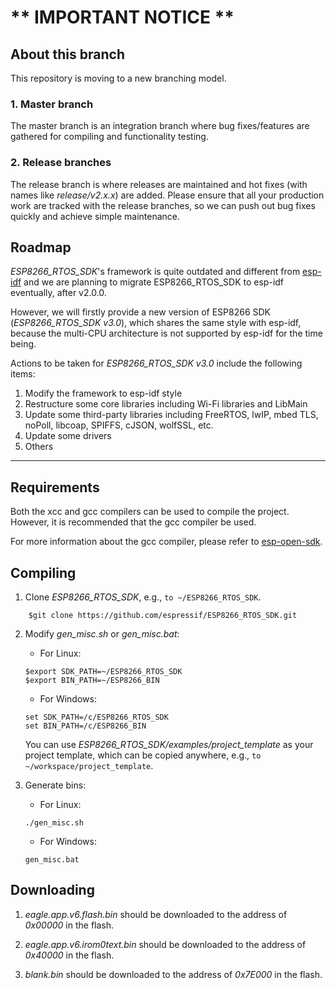 # ** IMPORTANT NOTICE **
## About this branch
This repository is moving to a new branching model.

### 1. Master branch
The master branch is an integration branch where bug fixes/features are gathered for compiling and functionality testing.

### 2. Release branches
The release branch is where releases are maintained and hot fixes (with names like *release/v2.x.x*) are added.
Please ensure that all your production work are tracked with the release branches, so we can push out bug fixes quickly and achieve simple maintenance.

## Roadmap
*ESP8266_RTOS_SDK*'s framework is quite outdated and different from [esp-idf](https://github.com/espressif/esp-idf) and we are planning to migrate ESP8266_RTOS_SDK to esp-idf eventually, after v2.0.0. 

However, we will firstly provide a new version of ESP8266 SDK (*ESP8266_RTOS_SDK v3.0*), which shares the same style with esp-idf, because the multi-CPU architecture is not supported by esp-idf for the time being.

Actions to be taken for *ESP8266_RTOS_SDK v3.0* include the following items:

1. Modify the framework to esp-idf style
2. Restructure some core libraries including Wi-Fi libraries and LibMain
3. Update some third-party libraries including FreeRTOS, lwIP, mbed TLS, noPoll, libcoap, SPIFFS, cJSON, wolfSSL, etc.
4. Update some drivers
5. Others

---

## Requirements

Both the xcc and gcc compilers can be used to compile the project. However, it is recommended that the gcc compiler be used. 

For more information about the gcc compiler, please refer to [esp-open-sdk](https://github.com/pfalcon/esp-open-sdk).

## Compiling

1. Clone *ESP8266_RTOS_SDK*, e.g., `to ~/ESP8266_RTOS_SDK`.

```
    $git clone https://github.com/espressif/ESP8266_RTOS_SDK.git
```

2. Modify *gen_misc.sh* or *gen_misc.bat*:

	* For Linux:
	```
    $export SDK_PATH=~/ESP8266_RTOS_SDK
    $export BIN_PATH=~/ESP8266_BIN
	```
	* For Windows:
	```
    set SDK_PATH=/c/ESP8266_RTOS_SDK
    set BIN_PATH=/c/ESP8266_BIN
	```
	
	You can use *ESP8266_RTOS_SDK/examples/project_template* as your project template, which can be copied anywhere, e.g., `to ~/workspace/project_template`.

3. Generate bins: 
	* For Linux:
	
	```
    ./gen_misc.sh
	```
	* For Windows:

	```
    gen_misc.bat
	```

## Downloading

1. *eagle.app.v6.flash.bin* should be downloaded to the address of *0x00000* in the flash.

2. *eagle.app.v6.irom0text.bin* should be downloaded to the address of *0x40000* in the flash.

3. *blank.bin* should be downloaded to the address of *0x7E000* in the flash.